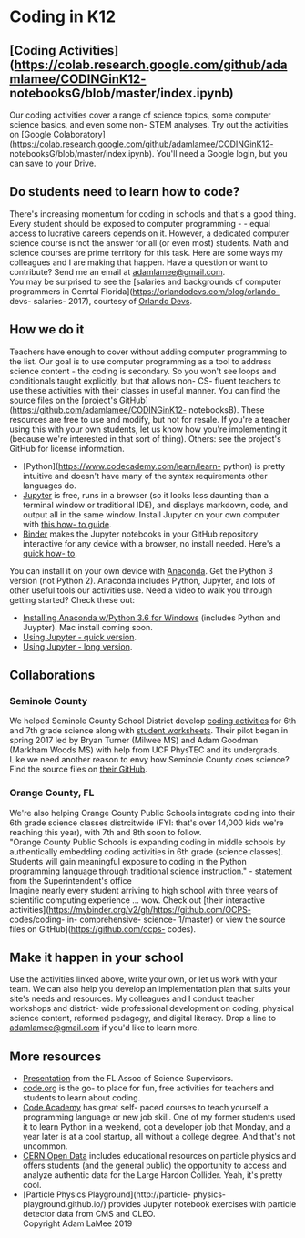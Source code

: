 # Coding in K12  

## [Coding Activities](https://colab.research.google.com/github/adamlamee/CODINGinK12- notebooksG/blob/master/index.ipynb)  
Our coding activities cover a range of science topics, some computer science basics, and even some non- STEM analyses. Try out the activities on [Google Colaboratory](https://colab.research.google.com/github/adamlamee/CODINGinK12- notebooksG/blob/master/index.ipynb). You'll need a Google login, but you can save to your Drive.  

## Do students need to learn how to code?  
There's increasing momentum for coding in schools and that's a good thing. Every student should be exposed to computer programming - -  equal access to lucrative careers depends on it. However, a dedicated computer science course is not the answer for all (or even most) students. Math and science courses are prime territory for this task. Here are some ways my colleagues and I are making that happen. Have a question or want to contribute? Send me an email at adamlamee@gmail.com.  
You may be surprised to see the [salaries and backgrounds of computer programmers in Cenrtal Florida](https://orlandodevs.com/blog/orlando- devs- salaries- 2017), courtesy of [Orlando Devs](https://orlandodevs.com/).  

## How we do it  
Teachers have enough to cover without adding computer programming to the list. Our goal is to use computer programming as a tool to address science content -  the coding is secondary. So you won't see loops and conditionals taught explicitly, but that allows non- CS- fluent teachers to use these activities with their classes in useful manner. You can find the source files on the [project's GitHub](https://github.com/adamlamee/CODINGinK12- notebooksB). These resources are free to use and modify, but not for resale. If you're a teacher using this with your own students, let us know how you're implementing it (because we're interested in that sort of thing). Others: see the project's GitHub for license information.  
- [Python](https://www.codecademy.com/learn/learn- python) is pretty intuitive and doesn't have many of the syntax requirements other languages do.  
- [Jupyter](http://jupyter.org/) is free, runs in a browser (so it looks less daunting than a terminal window or traditional IDE), and displays markdown, code, and output all in the same window. Install Jupyter on your own computer with [this how- to guide](https://docs.google.com/document/d/1QKQzZZMluGtZysF5Qb0Hz4gMC8_1JHm0hliEvESzSV8/pub).  
- [Binder](https://beta.mybinder.org/) makes the Jupyter notebooks in your GitHub repository interactive for any device with a browser, no install needed. Here's a [quick how- to](https://drive.google.com/open?id=1meQsFtU8gH6q81qUEHI9ivDBDgT_UxtAGGa7Oa3N1AE).  

You can install it on your own device with [Anaconda](https://www.anaconda.com/download/). Get the Python 3 version (not Python 2). Anaconda includes Python, Jupyter, and lots of other useful tools our activities use. Need a video to walk you through getting started? Check these out:  
- [Installing Anaconda w/Python 3.6 for Windows](https://drive.google.com/open?id=1xibWabl70FNX3xfJ4SJe6vBsL4bsHXgz) (includes Python and Juypter). Mac install coming soon.  
- [Using Jupyter -  quick version](https://drive.google.com/open?id=18BpBXmACZTf3q1XiNqGU0GeliSkzSSxg).  
- [Using Jupyter -  long version](https://drive.google.com/open?id=1JWDhoupAG2XPlW1cbeHKLGii41Lbfo6v).  

## Collaborations  

### Seminole County  
We helped Seminole County School District develop [coding activities](https://mybinder.org/v2/gh/SCPSscience/Notebooks/master) for 6th and 7th grade science along with [student worksheets](https://github.com/SCPSscience/booklet). Their pilot began in spring 2017 led by Bryan Turner (Milwee MS) and Adam Goodman (Markham Woods MS) with help from UCF PhysTEC and its undergrads. Like we need another reason to envy how Seminole County does science? Find the source files on [their GitHub](https://github.com/SCPSscience).  

### Orange County, FL  
We're also helping Orange County Public Schools integrate coding into their 6th grade science classes distrcitwide (FYI: that's over 14,000 kids we're reaching this year), with 7th and 8th soon to follow.  
"Orange County Public Schools is expanding coding in middle schools by authentically embedding coding activities in 6th grade (science classes). Students will gain meaningful exposure to coding in the Python programming language through traditional science instruction." -  statement from the Superintendent's office  
Imagine nearly every student arriving to high school with three years of scientific computing experience ... wow. Check out [their interactive activities](https://mybinder.org/v2/gh/https://github.com/OCPS- codes/coding- in- comprehensive- science- 1/master) or view the source files on GitHub](https://github.com/ocps- codes).  

## Make it happen in your school  
Use the activities linked above, write your own, or let us work with your team. We can also help you develop an implementation plan that suits your site's needs and resources. My colleagues and I conduct teacher workshops and district- wide professional development on coding, physical science content, reformed pedagogy, and digital literacy. Drop a line to adamlamee@gmail.com if you'd like to learn more.  

## More resources  
- [Presentation](https://drive.google.com/open?id=0B5OQDGmunCOMU0wtZk1BOFIyWjg) from the FL Assoc of Science Supervisors.  
- [code.org](https://code.org/) is the go- to place for fun, free activities for teachers and students to learn about coding.  
- [Code Academy](https://www.codecademy.com) has great self- paced courses to teach yourself a programming language or new job skill. One of my former students used it to learn Python in a weekend, got a developer job that Monday, and a year later is at a cool startup, all without a college degree. And that's not uncommon.  
- [CERN Open Data](http://opendata.cern.ch/?ln=en) includes educational resources on particle physics and offers students (and the general public) the opportunity to access and analyze authentic data for the Large Hardon Collider. Yeah, it's pretty cool.  
- [Particle Physics Playground](http://particle- physics- playground.github.io/) provides Jupyter notebook exercises with particle detector data from CMS and CLEO.  
Copyright Adam LaMee 2019
